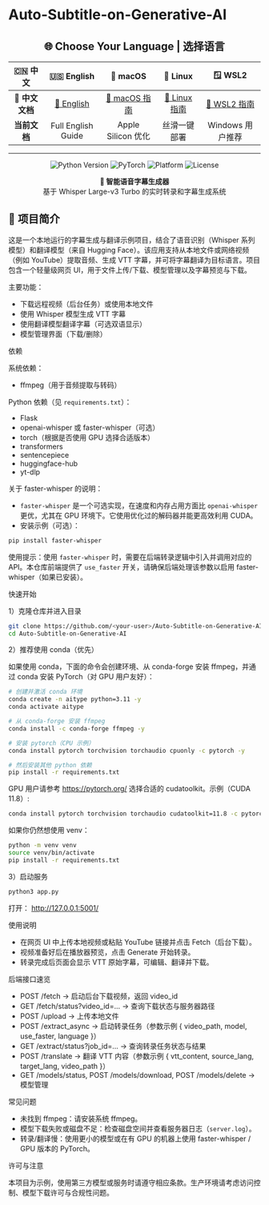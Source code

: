 # Auto-Subtitle-on-Generative-AI

<div align="center">

## 🌐 Choose Your Language | 选择语言

| 🇨🇳 中文 | 🇺🇸 English | 🍎 macOS | 🐧 Linux | 🪟 WSL2 |
|:---:|:---:|:---:|:---:|:---:|
| **📖 中文文档** | [📖 English](README.en.md) | [🍎 macOS 指南](README.macOS.md) | [🐧 Linux 指南](README.linux.md) | [🔧 WSL2 指南](README.wsl2.md) |
| **当前文档** | Full English Guide | Apple Silicon 优化 | 丝滑一键部署 | Windows 用户推荐 |

---

</div>

<p align="center">
  <img src="https://img.shields.io/badge/Python-3.8%2B-blue.svg" alt="Python Version">
  <img src="https://img.shields.io/badge/PyTorch-2.0%2B-orange.svg" alt="PyTorch">
  <img src="https://img.shields.io/badge/Platform-Windows%20%7C%20macOS%20%7C%20Linux-lightgrey.svg" alt="Platform">
  <img src="https://img.shields.io/badge/License-MIT-green.svg" alt="License">
</p>

<p align="center">
  <strong>🎤 智能语音字幕生成器</strong><br>
  基于 Whisper Large-v3 Turbo 的实时转录和字幕生成系统
</p>

## 📖 项目简介

这是一个本地运行的字幕生成与翻译示例项目，结合了语音识别（Whisper 系列模型）和翻译模型（来自 Hugging Face）。该应用支持从本地文件或网络视频（例如 YouTube）提取音频、生成 VTT 字幕，并可将字幕翻译为目标语言。项目包含一个轻量级网页 UI，用于文件上传/下载、模型管理以及字幕预览与下载。

主要功能：
- 下载远程视频（后台任务）或使用本地文件
- 使用 Whisper 模型生成 VTT 字幕
- 使用翻译模型翻译字幕（可选双语显示）
- 模型管理界面（下载/删除）

依赖

系统依赖：
- ffmpeg（用于音频提取与转码）

Python 依赖（见 `requirements.txt`）：
- Flask
- openai-whisper 或 faster-whisper（可选）
- torch（根据是否使用 GPU 选择合适版本）
- transformers
- sentencepiece
- huggingface-hub
- yt-dlp

关于 faster-whisper 的说明：
- `faster-whisper` 是一个可选实现，在速度和内存占用方面比 `openai-whisper` 更优，尤其在 GPU 环境下。它使用优化过的解码器并能更高效利用 CUDA。
- 安装示例（可选）：

```bash
pip install faster-whisper
```

使用提示：使用 `faster-whisper` 时，需要在后端转录逻辑中引入并调用对应的 API。本仓库前端提供了 `use_faster` 开关，请确保后端处理该参数以启用 faster-whisper（如果已安装）。

快速开始

1）克隆仓库并进入目录

```bash
git clone https://github.com/<your-user>/Auto-Subtitle-on-Generative-AI.git
cd Auto-Subtitle-on-Generative-AI
```

2）推荐使用 conda（优先）

如果使用 conda，下面的命令会创建环境、从 conda-forge 安装 ffmpeg，并通过 conda 安装 PyTorch（对 GPU 用户友好）：

```bash
# 创建并激活 conda 环境
conda create -n aitype python=3.11 -y
conda activate aitype

# 从 conda-forge 安装 ffmpeg
conda install -c conda-forge ffmpeg -y

# 安装 pytorch（CPU 示例）
conda install pytorch torchvision torchaudio cpuonly -c pytorch -y

# 然后安装其他 python 依赖
pip install -r requirements.txt
```

GPU 用户请参考 https://pytorch.org/ 选择合适的 cudatoolkit。示例（CUDA 11.8）:

```bash
conda install pytorch torchvision torchaudio cudatoolkit=11.8 -c pytorch -c nvidia -y
```

如果你仍然想使用 venv：

```bash
python -m venv venv
source venv/bin/activate
pip install -r requirements.txt
```

3）启动服务

```bash
python3 app.py
```

打开： http://127.0.0.1:5001/

使用说明

- 在网页 UI 中上传本地视频或粘贴 YouTube 链接并点击 Fetch（后台下载）。
- 视频准备好后在播放器预览，点击 Generate 开始转录。
- 转录完成后页面会显示 VTT 原始字幕，可编辑、翻译并下载。

后端接口速览

- POST /fetch -> 启动后台下载视频，返回 video_id
- GET /fetch/status?video_id=... -> 查询下载状态与服务器路径
- POST /upload -> 上传本地文件
- POST /extract_async -> 启动转录任务（参数示例 { video_path, model, use_faster, language }）
- GET /extract/status?job_id=... -> 查询转录任务状态与结果
- POST /translate -> 翻译 VTT 内容（参数示例 { vtt_content, source_lang, target_lang, video_path }）
- GET /models/status, POST /models/download, POST /models/delete -> 模型管理

常见问题

- 未找到 ffmpeg：请安装系统 ffmpeg。
- 模型下载失败或磁盘不足：检查磁盘空间并查看服务器日志（`server.log`）。
- 转录/翻译慢：使用更小的模型或在有 GPU 的机器上使用 faster-whisper / GPU 版本的 PyTorch。

许可与注意

本项目为示例，使用第三方模型或服务时请遵守相应条款。生产环境请考虑访问控制、模型下载许可与合规性问题。
